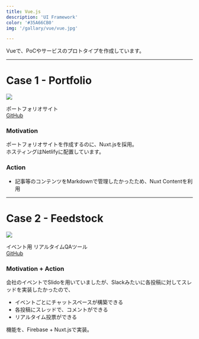 ```yaml
---
title: Vue.js
description: 'UI Framework'
color: '#35A66CB0'
img: '/gallary/vue/vue.jpg'

---
```


Vueで、PoCやサービスのプロトタイプを作成しています。

---

# Case 1 - Portfolio

![](/gallary/vue/Portfolio.png)

ポートフォリオサイト  
[GitHub](https://github.com/sasayabaku/portfolio)

### Motivation


ポートフォリオサイトを作成するのに、Nuxt.jsを採用。  
ホスティングはNetlifyに配置しています。


### Action

* 記事等のコンテンツをMarkdownで管理したかったため、Nuxt Contentを利用

---

# Case 2 - Feedstock

![](/gallary/vue/landing.png)

イベント用 リアルタイムQAツール  
[GitHub](https://github.com/sasayabaku/feedstock)

### Motivation + Action

会社のイベントでSlidoを用いていましたが、Slackみたいに各投稿に対してスレッドを実装したかったので、

* イベントごとにチャットスペースが構築できる
* 各投稿にスレッドで、コメントができる
* リアルタイム投票ができる

機能を、Firebase + Nuxt.jsで実装。

